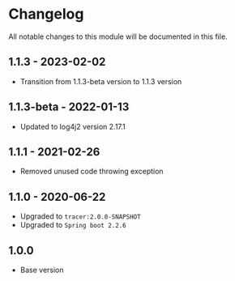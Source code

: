 # Changelog
All notable changes to this module will be documented in this file.
## 1.1.3 - 2023-02-02

- Transition from 1.1.3-beta version to 1.1.3 version

## 1.1.3-beta - 2022-01-13
- Updated to log4j2 version 2.17.1

## 1.1.1 - 2021-02-26

- Removed unused code throwing exception

## 1.1.0 - 2020-06-22

- Upgraded to `tracer:2.0.0-SNAPSHOT`
- Upgraded to `Spring boot 2.2.6`

## 1.0.0

- Base version
